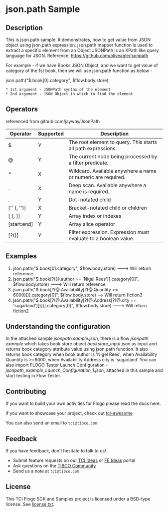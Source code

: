 # json.path Sample

## Description

This is json.path sample. It demonstrates, how to get value from JSON object using json.path expression.
json.path mapper function is used to extract a specific element from an Object
JSONPath is an XPath like query language for JSON. 
Reference: https://github.com/oliveagle/jsonpath

For example - if we have Books JSON Object, and we want to get value of category of the 1st book, then we will use json.path function as below -

json.path("$.book[0].category", $flow.body.store)

	* 1st argument - JSONPath syntax of the element
	* 2nd argument - JSON Object in which to find the element

## Operators
referenced from github.com/jayway/JsonPath

Operator | Supported | Description
-------- | --------- | -----------
$ |	Y | The root element to query. This starts all path expressions.
@ | Y | The current node being processed by a filter predicate.
* | X | Wildcard. Available anywhere a name or numeric are required.
.. | X | Deep scan. Available anywhere a name is required.
. | Y | Dot-notated child
['' (, '')] | X | Bracket-notated child or children
[ (, )] | Y | Array index or indexes
[start:end] | Y |Array slice operator
[?()] | Y | Filter expression. Expression must evaluate to a boolean value.



## Examples

1. json.path("$.book[0].category", $flow.body.store)  ---> Will return reference
2. json.path("$.book[?(@.author == 'Nigel Rees')].category[0]", $flow.body.store) ---> Will return reference
3. json.path("$.book[?(@.Availability[?(@.Quantity >= 6000)])].category[0]", $flow.body.store) --> Will return fiction3
4. json.path("$.book[?(@.Availability[?(@.Address[?(@.city == 'sugarland')])])].category[0]", $flow.body.store) ---> Will return fiction2

## Understanding the configuration

In the attached sample *jsonpath.sample.json*, there is a flow *jsonpath example* which takes book store object *bookstore_input.json* as input and returns book category attribute value using json.path function. It also returns book category when book author is 'Nigel Rees', when Availability Quantity is >=6000, when Availability Address city is 'sugarland'
You can also import FLOGO Tester Launch Configuration - *jsonpath_example_Launch_Configuration_1.json*, attached in this sample and start testing in Flow Tester.

## Contributing
If you want to build your own activities for Flogo please read the docs here.

If you want to showcase your project, check out [tci-awesome](https://github.com/TIBCOSoftware/tci-awesome)

You can also send an email to `tci@tibco.com`

## Feedback
If you have feedback, don't hesitate to talk to us!

* Submit feature requests on our [TCI Ideas](https://ideas.tibco.com/?project=TCI) or [FE Ideas](https://ideas.tibco.com/?project=FE) portal
* Ask questions on the [TIBCO Community](https://community.tibco.com/answers/product/344006)
* Send us a note at `tci@tibco.com`


## License
This TCI Flogo SDK and Samples project is licensed under a BSD-type license. See [license.txt](license.txt).
